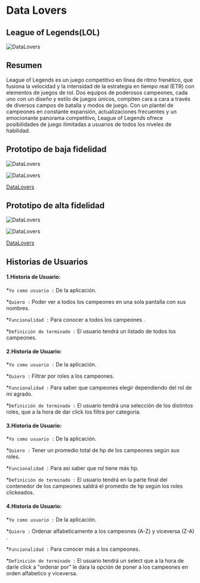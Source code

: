 # Data Lovers

## League of Legends(LOL)
![DataLovers](https://fotos.subefotos.com/c2d8620a1888de171c60e2dd67c8a589o.jpg)

## Resumen
League of Legends es un juego competitivo en línea de ritmo frenético, que fusiona la velocidad y la intensidad de la estrategia en tiempo real (ETR) con elementos de juegos de rol. Dos equipos de poderosos campeones, cada uno con un diseño y estilo de juegos únicos, compiten cara a cara a través de diversos campos de batalla y modos de juego. Con un plantel de campeones en constante expansión, actualizaciones frecuentes y un emocionante panorama competitivo, League of Legends ofrece posibilidades de juego ilimitadas a usuarios de todos los niveles de habilidad.

## Prototipo de baja fidelidad
![DataLovers](https://fotos.subefotos.com/b8955f2025873fa29805f2abed8eb430o.jpg)


![DataLovers](https://fotos.subefotos.com/c402323e413597d3b3980ca5129e5a95o.jpg)


[DataLovers](https://fotos.subefotos.com/6959efd4ab4ecec8a3fcd9c8c115ab12o.jpg)


## Prototipo de alta fidelidad

![DataLovers](https://fotos.subefotos.com/b1fa3e5174976894d6bd86f750e68b64o.jpg)

![DataLovers](https://fotos.subefotos.com/4b533c1ad52ea4de83bf163b6fffb070o.jpg)


[DataLovers](https://fotos.subefotos.com/a2afe312e2b018765284fe5788397e72o.jpg)


## Historias de Usuarios

#### 1.Historia de Usuario:
 
   *`Yo como usuario :` De la aplicación.

   *`Quiero :` Poder ver a todos los campeones en una sola pantalla con sus nombres.

   *`Funcionalidad :` Para conocer a todos los campeones .

   *`Definición de terminado :` El usuario tendrá un listado de todos los campeones.

#### 2.Historia de Usuario:
 
   *`Yo como usuario :` De la aplicación.

   *`Quiero :` Filtrar por roles a los campeones.

   *`Funcionalidad :` Para saber que campeones elegir dependiendo del rol de mi agrado.

   *`Definición de terminado :` El usuario tendrá una selección de los distintos roles, que a la hora   de dar click los filtra por categoria.

#### 3.Historia de Usuario:

   *`Yo como usuario :` De la aplicación.

   *`Quiero :` Tener un promedio total de hp de los campeones según sus roles.

   *`Funcionalidad :` Para asi saber que rol tiene más hp.

   *`Definición de terminado :` El usuario tendrá en la parte final del contenedor de los campeones saldrá el promedio de hp según los roles clickeados.

#### 4.Historia de Usuario:

   *`Yo como usuario :` De la aplicación.

   *`Quiero :` Ordenar alfabeticamente a los campeones (A-Z) y viceversa (Z-A) .

   *`Funcionalidad :` Para conocer más a los campeones.

   *`Definición de terminado :` El usuario tendrá un select que a la hora de darle click a "ordenar    por" le dara la opción de poner a los campeones en orden alfabetico y viceversa.

